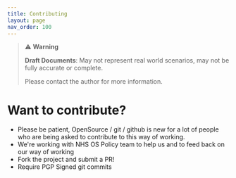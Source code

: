 ```yaml
---
title: Contributing
layout: page
nav_order: 100
---
```


> ⚠️ **Warning**
>  
> **Draft Documents**: May not represent real world scenarios, may not be fully accurate or complete.
>
> Please contact the author for more information.
> 
# Want to contribute?
- Please be patient, OpenSource / git / github is new for a lot of people who are being asked to contribute to this way of working.
- We're working with NHS OS Policy team to help us and to feed back on our way of working
- Fork the project and submit a PR!
- Require PGP Signed git commits
